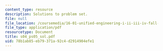 ```yaml
---
content_type: resource
description: Solutions to problem set.
file: null
file_location: /coursemedia/16-01-unified-engineering-i-ii-iii-iv-fall-2005-spring-2006/78b1ab85eb79371a92c4d2914904efe1_s04_ps05_sol.pdf
file_type: application/pdf
resourcetype: Document
title: s04_ps05_sol.pdf
uid: 78b1ab85-eb79-371a-92c4-d2914904efe1
---
```

